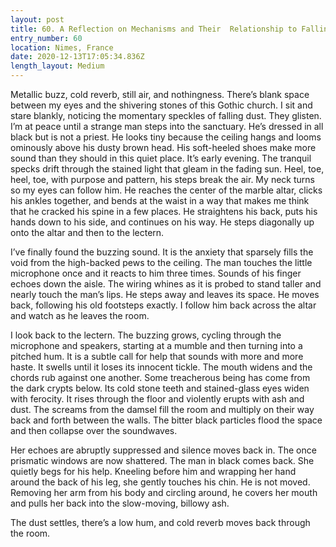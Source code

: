 ```yaml
---
layout: post
title: 60. A Reflection on Mechanisms and Their  Relationship to Falling Dust
entry_number: 60
location: Nimes, France
date: 2020-12-13T17:05:34.836Z
length_layout: Medium
---
```

Metallic buzz, cold reverb, still air, and nothingness. There’s blank space between my eyes and the shivering stones of this Gothic church. I sit and stare blankly, noticing the momentary speckles of falling dust. They glisten. I’m at peace until a strange man steps into the sanctuary. He’s dressed in all black but is not a priest. He looks tiny because the ceiling hangs and looms ominously above his dusty brown head. His soft-heeled shoes make more sound than they should in this quiet place. It’s early evening. The tranquil specks drift through the stained light that gleam in the fading sun. Heel, toe, heel, toe, with purpose and pattern, his steps break the air. My neck turns so my eyes can follow him. He reaches the center of the marble altar, clicks his ankles together, and bends at the waist in a way that makes me think that he cracked his spine in a few places. He straightens his back, puts his hands down to his side, and continues on his way. He steps diagonally up onto the altar and then to the lectern.

I’ve finally found the buzzing sound. It is the anxiety that sparsely fills the void from the high-backed pews to the ceiling. The man touches the little microphone once and it reacts to him three times. Sounds of his finger echoes down the aisle. The wiring whines as it is probed to stand taller and nearly touch the man’s lips. He steps away and leaves its space. He moves back, following his old footsteps exactly. I follow him back across the altar and watch as he leaves the room.

I look back to the lectern. The buzzing grows, cycling through the microphone and speakers, starting at a mumble and then turning into a pitched hum. It is a subtle call for help that sounds with more and more haste. It swells until it loses its innocent tickle. The mouth widens and the chords rub against one another. Some treacherous being has come from the dark crypts below. Its cold stone teeth and stained-glass eyes widen with ferocity. It rises through the floor and violently erupts with ash and dust. The screams from the damsel fill the room and multiply on their way back and forth between the walls. The bitter black particles flood the space and then collapse over the soundwaves.

Her echoes are abruptly suppressed and silence moves back in. The once prismatic windows are now shattered. The man in black comes back. She quietly begs for his help. Kneeling before him and wrapping her hand around the back of his leg, she gently touches his chin. He is not moved. Removing her arm from his body and circling around, he covers her mouth and pulls her back into the slow-moving, billowy ash.

The dust settles, there’s a low hum, and cold reverb moves back through the room.